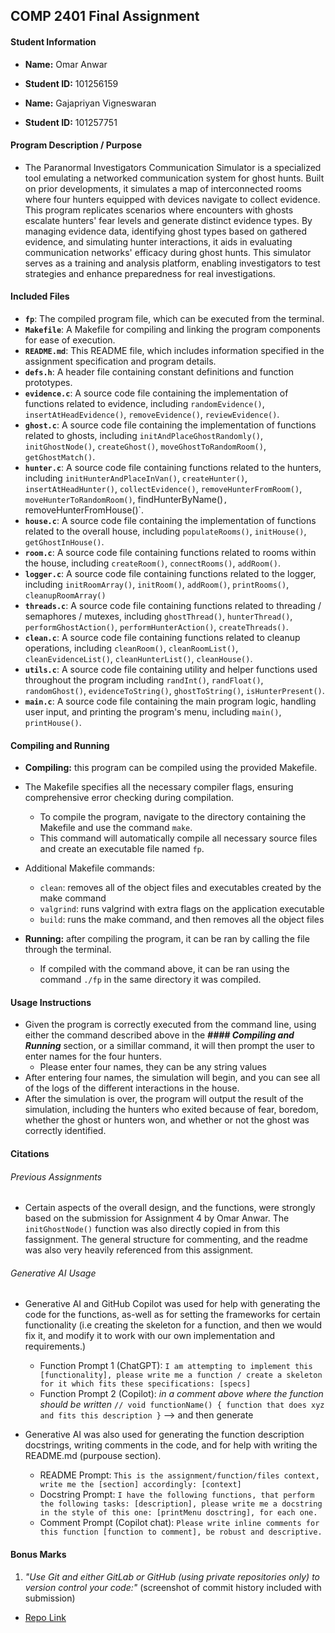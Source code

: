 ## COMP 2401 Final Assignment

#### Student Information

- **Name:** Omar Anwar
- **Student ID:** 101256159

- **Name:** Gajapriyan Vigneswaran
- **Student ID:** 101257751

#### Program Description / Purpose

- The Paranormal Investigators Communication Simulator is a specialized tool emulating a networked communication system for ghost hunts. Built on prior developments, it simulates a map of interconnected rooms where four hunters equipped with devices navigate to collect evidence. This program replicates scenarios where encounters with ghosts escalate hunters' fear levels and generate distinct evidence types. By managing evidence data, identifying ghost types based on gathered evidence, and simulating hunter interactions, it aids in evaluating communication networks' efficacy during ghost hunts. This simulator serves as a training and analysis platform, enabling investigators to test strategies and enhance preparedness for real investigations.

#### Included Files

- **`fp`**: The compiled program file, which can be executed from the terminal.
- **`Makefile`**: A Makefile for compiling and linking the program components for ease of execution.
- **`README.md`**: This README file, which includes information specified in the assignment specification and program details.
- **`defs.h`**: A header file containing constant definitions and function prototypes.
- **`evidence.c`**: A source code file containing the implementation of functions related to evidence, including `randomEvidence()`, `insertAtHeadEvidence()`, `removeEvidence()`, `reviewEvidence()`.
- **`ghost.c`**: A source code file containing the implementation of functions related to ghosts, including `initAndPlaceGhostRandomly()`, `initGhostNode()`, `createGhost()`, `moveGhostToRandomRoom()`, `getGhostMatch()`.
- **`hunter.c`**: A source code file containing functions related to the hunters, including `initHunterAndPlaceInVan()`, `createHunter()`, `insertAtHeadHunter()`, `collectEvidence()`, `removeHunterFromRoom()`, `moveHunterToRandomRoom()`, findHunterByName()`, `removeHunterFromHouse()`.
- **`house.c`**: A source code file containing the implementation of functions related to the overall house, including `populateRooms()`, `initHouse()`, `getGhostInHouse()`.
- **`room.c`**: A source code file containing functions related to rooms within the house, including `createRoom()`, `connectRooms()`, `addRoom()`.
- **`logger.c`**: A source code file containing functions related to the logger, including `initRoomArray()`, `initRoom()`, `addRoom()`, `printRooms()`, `cleanupRoomArray()`
- **`threads.c`**: A source code file containing functions related to threading / semaphores / mutexes, including `ghostThread()`, `hunterThread()`, `performGhostAction()`, `performHunterAction()`, `createThreads()`.
- **`clean.c`**: A source code file containing functions related to cleanup operations, including `cleanRoom()`, `cleanRoomList()`, `cleanEvidenceList()`, `cleanHunterList()`, `cleanHouse()`.
- **`utils.c`**: A source code file containing utility and helper functions used throughout the program including `randInt()`, `randFloat()`, `randomGhost()`, `evidenceToString()`, `ghostToString()`, `isHunterPresent()`.
- **`main.c`**: A source code file containing the main program logic, handling user input, and printing the program's menu, including `main()`, `printHouse()`.

#### Compiling and Running

- **Compiling:** this program can be compiled using the provided Makefile.
- The Makefile specifies all the necessary compiler flags, ensuring comprehensive error checking during compilation.

  - To compile the program, navigate to the directory containing the Makefile and use the command `make`.
  - This command will automatically compile all necessary source files and create an executable file named `fp`.

- Additional Makefile commands:

  - `clean`: removes all of the object files and executables created by the make command
  - `valgrind`: runs valgrind with extra flags on the application executable
  - `build`: runs the make command, and then removes all the object files

- **Running:** after compiling the program, it can be ran by calling the file through the terminal.
  - If compiled with the command above, it can be ran using the command `./fp` in the same directory it was compiled.

#### Usage Instructions

- Given the program is correctly executed from the command line, using either the command described above in the **_#### Compiling and Running_** section, or a simillar command, it will then prompt the user to enter names for the four hunters.
  - Please enter four names, they can be any string values
- After entering four names, the simulation will begin, and you can see all of the logs of the different interactions in the house.
- After the simulation is over, the program will output the result of the simulation, including the hunters who exited because of fear, boredom, whether the ghost or hunters won, and whether or not the ghost was correctly identified.

#### Citations

###### Previous Assignments

- Certain aspects of the overall design, and the functions, were strongly based on the submission for Assignment 4 by Omar Anwar. The `initGhostNode()` function was also directly copied in from this fassignment. The general structure for commenting, and the readme was also very heavily referenced from this assignment.

###### Generative AI Usage

- Generative AI and GitHub Copilot was used for help with generating the code for the functions, as-well as for setting the frameworks for certain functionality (i.e creating the skeleton for a function, and then we would fix it, and modify it to work with our own implementation and requirements.)

  - Function Prompt 1 (ChatGPT): `I am attempting to implement this [functionality], please write me a function / create a skeleton for it which fits these specifications: [specs]`
  - Function Prompt 2 (Copilot): _in a comment above where the function should be written_ `// void functionName() { function that does xyz and fits this description }` --> and then generate

- Generative AI was also used for generating the function description docstrings, writing comments in the code, and for help with writing the README.md (purpouse section).
  - README Prompt: `This is the assignment/function/files context, write me the [section] accordingly: [context]`
  - Docstring Prompt: `I have the following functions, that perform the following tasks: [description], please write me a docstring in the style of this one: [printMenu dosctring], for each one.`
  - Comment Prompt (Copilot chat): `Please write inline comments for this function [function to comment], be robust and descriptive.`

#### Bonus Marks

1. _"Use Git and either GitLab or GitHub (using private repositories only) to version control your code:"_ (screenshot of commit history included with submission)

- [Repo Link](https://github.com/OmarAnwar19/2401-final-project)
